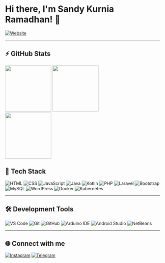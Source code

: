 # Hi there, I'm Sandy Kurnia Ramadhan! 👋

[![Website](https://img.shields.io/badge/Website-blue)](https://sandykurniia.github.io/Portfolio/)

---

## ⚡ GitHub Stats
<div>
  <img src="https://github-readme-stats.vercel.app/api?username=SANDYKURNIIA&show_icons=true&theme=radical" height="150"/>
  <img src="https://github-readme-stats.vercel.app/api/top-langs/?username=SANDYKURNIIA&layout=compact&theme=radical" height="150"/>
</div>

<div>
  <img src="https://github-readme-streak-stats.herokuapp.com/?user=SANDYKURNIIA&theme=radical" height="150"/>
</div>

## 🚀 Tech Stack
![HTML](https://img.shields.io/badge/-HTML5-orange?logo=html5&logoColor=white)
![CSS](https://img.shields.io/badge/-CSS3-blue?logo=css3&logoColor=white)
![JavaScript](https://img.shields.io/badge/-JavaScript-yellow?logo=javascript&logoColor=black)
![Java](https://img.shields.io/badge/-Java-red?logo=java&logoColor=white)
![Kotlin](https://img.shields.io/badge/-Kotlin-purple?logo=kotlin&logoColor=white)
![PHP](https://img.shields.io/badge/-PHP-777BB4?logo=php&logoColor=white)
![Laravel](https://img.shields.io/badge/-Laravel-FF2D20?logo=laravel&logoColor=white)
![Bootstrap](https://img.shields.io/badge/-Bootstrap-563D7C?logo=bootstrap&logoColor=white)
![MySQL](https://img.shields.io/badge/-MySQL-4479A1?logo=mysql&logoColor=white)
![WordPress](https://img.shields.io/badge/-WordPress-21759B?logo=wordpress&logoColor=white)
![Docker](https://img.shields.io/badge/-Docker-2496ED?logo=docker&logoColor=white)
![Kubernetes](https://img.shields.io/badge/-Kubernetes-326CE5?logo=kubernetes&logoColor=white)

---

## 🛠 Development Tools
![VS Code](https://img.shields.io/badge/-VSCode-blue?logo=visual-studio-code&logoColor=white)
![Git](https://img.shields.io/badge/-Git-orange?logo=git&logoColor=white)
![GitHub](https://img.shields.io/badge/-GitHub-black?logo=github&logoColor=white)
![Arduino IDE](https://img.shields.io/badge/-ArduinoIDE-00979D?logo=arduino&logoColor=white)
![Android Studio](https://img.shields.io/badge/-AndroidStudio-3DDC84?logo=android-studio&logoColor=white)
![NetBeans](https://img.shields.io/badge/-NetBeans-1B6AC6?logo=apachenetbeanside&logoColor=white)

---

## 🌐 Connect with me
[![Instagram](https://img.shields.io/badge/-Instagram-E4405F?logo=instagram&logoColor=white)](https://instagram.com/sandykurniia_)
[![Telegram](https://img.shields.io/badge/-Telegram-26A5E4?logo=telegram&logoColor=white)](https://t.me/SANSS04)
